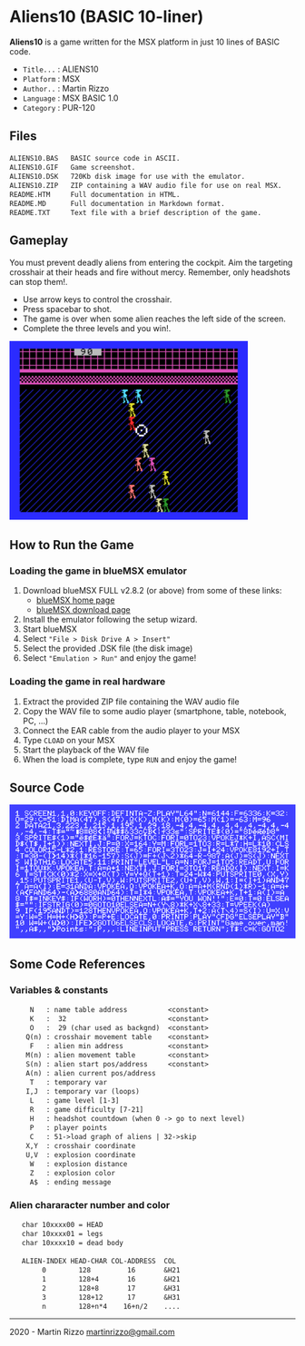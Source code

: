 Aliens10 (BASIC 10-liner)
=========================

**Aliens10** is a game written for the MSX platform in just 10 lines of BASIC code.

* `Title...` : ALIENS10
* `Platform` : MSX
* `Author..` : Martin Rizzo
* `Language` : MSX BASIC 1.0
* `Category` : PUR-120

Files
-----

    ALIENS10.BAS   BASIC source code in ASCII.
    ALIENS10.GIF   Game screenshot.
    ALIENS10.DSK   720Kb disk image for use with the emulator.
    ALIENS10.ZIP   ZIP containing a WAV audio file for use on real MSX.
    README.HTM     Full documentation in HTML.
    README.MD      Full documentation in Markdown format.
    README.TXT     Text file with a brief description of the game.


Gameplay
--------

You must prevent deadly aliens from entering the cockpit. Aim the targeting crosshair at their heads and fire without mercy. Remember, only headshots can stop them!.

 - Use arrow keys to control the crosshair.
 - Press spacebar to shot.
 - The game is over when some alien reaches the left side of the screen.
 - Complete the three levels and you win!.

<img src="ALIENS10.GIF" alt="ALIENS10" width="420"/>


How to Run the Game
-------------------

### Loading the game in blueMSX emulator

  1. Download blueMSX FULL v2.8.2 (or above) from some of these links:
      * [blueMSX home page    ]( http://www.bluemsx.com/ )
      * [blueMSX download page]( http://bluemsx.msxblue.com/download.html )
  2. Install the emulator following the setup wizard.
  3. Start blueMSX
  4. Select `"File > Disk Drive A > Insert"`
  5. Select the provided .DSK file (the disk image)
  6. Select `"Emulation > Run"` and enjoy the game!

### Loading the game in real hardware

  1. Extract the provided ZIP file containing the WAV audio file
  2. Copy the WAV file to some audio player (smartphone, table, notebook, PC, ...)
  3. Connect the EAR cable from the audio player to your MSX
  4. Type `CLOAD` on your MSX
  5. Start the playback of the WAV file
  6. When the load is complete, type `RUN` and enjoy the game!


Source Code
-----------

![Code](_i_/code.gif)


Some Code References
--------------------

### Variables & constants

```
     N   : name table address          <constant>
     K   :  32                         <constant>
     O   :  29 (char used as backgnd)  <constant>
    Q(n) : crosshair movement table    <constant>
     F   : alien min address           <constant>
    M(n) : alien movement table        <constant>
    S(n) : alien start pos/address     <constant>
    A(n) : alien current pos/address
     T   : temporary var
    I,J  : temporary var (loops)
     L   : game level [1-3]
     R   : game difficulty [7-21]
     H   : headshot countdown (when 0 -> go to next level)
     P   : player points
     C   : 51->load graph of aliens | 32->skip
    X,Y  : crosshair coordinate
    U,V  : explosion coordinate
     W   : explosion distance
     Z   : explosion color
     A$  : ending message
```

### Alien chararacter number and color

``` 
   char 10xxxx00 = HEAD
   char 10xxxx01 = legs
   char 10xxxx10 = dead body

   ALIEN-INDEX HEAD-CHAR COL-ADDRESS  COL
        0        128         16       &H21
        1        128+4       16       &H21
        2        128+8       17       &H31
        3        128+12      17       &H31
        n        128+n*4    16+n/2    ....
```





---

2020 - Martin Rizzo <martinrizzo@gmail.com>

